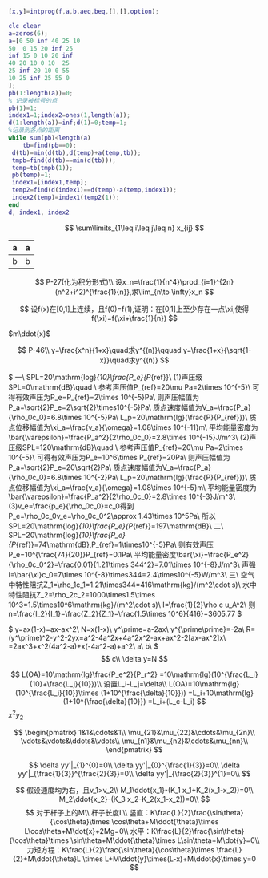 <script type="text/javascript" src="http://cdn.mathjax.org/mathjax/latest/MathJax.js?config=default"></script>


```matlab
[x,y]=intprog(f,a,b,aeq,beq,[],[],option);
```
```matlab
clc clear
a=zeros(6);
a=[0 50 inf 40 25 10
50  0 15 20 inf 25
inf 15 0 10 20 inf
40 20 10 0 10  25
25 inf 20 10 0 55
10 25 inf 25 55 0
];
pb(1:length(a))=0;
% 记录被标号的点
pb(1)=1;
index1=1;index2=ones(1,length(a));
d(1:length(a))=inf;d(1)=0;temp=1;
%记录到各点的距离
while sum(pb)<length(a)
	tb=find(pb==0);
 d(tb)=min(d(tb),d(temp)+a(temp,tb));
 tmpb=find(d(tb)==min(d(tb)));
 temp=tb(tmpb(1));
 pb(temp)=1;
 index1=[index1,temp];
 temp2=find(d(index1)==d(temp)-a(temp,index1));
 index2(temp)=index1(temp2(1));
end
d, index1, index2
```



$$
\sum\limits_{1\leq i\leq j\leq n} x_{ij}
$$


| a   | a   |
| --- | --- |
| b   | b   |$$



$$
P-27(化为积分形式)\\
设x_n=\frac{1}{n^4}\prod_{i=1}^{2n}(n^2+i^2)^{\frac{1}{n}},求\lim_{n\to \infty}x_n
$$

$$
设f(x)在[0,1]上连续，且f(0)=f(1),证明：在[0,1]上至少存在一点\xi,使得f(\xi)=f(\xi+\frac{1}{n})
$$


$m\ddot{x}$

$$
P-46\\
y=\frac{x^n}{1+x}\quad求y^{(n)}\qquad
y=\frac{1+x}{\sqrt{1-x}}\quad求y^{(n)}
$$

$
一\\
SPL=20\mathrm{log}_{10}\frac{P_e}{P_{ref}}\\
(1)声压级SPL=0\mathrm{dB}\quad \\
参考声压值P_{ref}=20\mu Pa=2\times 10^{-5}\\
可得有效声压为P_e=P_{ref}=2\times 10^{-5}Pa\\
则声压幅值为P_a=\sqrt{2}P_e=2\sqrt{2}\times10^{-5}Pa\\
质点速度幅值为V_a=\frac{P_a}{\rho_0c_0}=6.8\times 10^{-5}Pa\\
L_p=20\mathrm{lg}(\frac{P}{P_{ref}})\\
质点位移幅值为\xi_a=\frac{v_a}{\omega}=1.08\times 10^{-11}m\\
平均能量密度为\bar{\varepsilon}=\frac{P_a^2}{2\rho_0c_0}=2.8\times 10^{-15}J/m^3\\
(2)声压级SPL=120\mathrm{dB}\quad \\
参考声压值P_{ref}=20\mu Pa=2\times 10^{-5}\\
可得有效声压为P_e=10^6\times P_{ref}=20Pa\\
则声压幅值为P_a=\sqrt{2}P_e=20\sqrt{2}Pa\\
质点速度幅值为V_a=\frac{P_a}{\rho_0c_0}=6.8\times 10^{-2}Pa\\
L_p=20\mathrm{lg}(\frac{P}{P_{ref}})\\
质点位移幅值为\xi_a=\frac{v_a}{\omega}=1.08\times 10^{-5}m\\
平均能量密度为\bar{\varepsilon}=\frac{P_a^2}{2\rho_0c_0}=2.8\times 10^{-3}J/m^3\\
(3)v_e=\frac{p_e}{\rho_0c_0}=c_0得到P_e=\rho_0c_0v_e=\rho_0c_0^2\approx 1.43\times 10^5Pa\\
所以SPL=20\mathrm{log}_{10}\frac{P_e}{P_{ref}}=197\mathrm{dB}\\
二\\
SPL=20\mathrm{log}_{10}\frac{P_e}{P_{ref}}=74\mathrm{dB},P_{ref}=1\times10^{-5}Pa\\
则有效声压P_e=10^{\frac{74}{20}}P_{ref}=0.1Pa\\
平均能量密度\bar{\xi}=\frac{P_e^2}{\rho_0c_0^2}=\frac{0.01}{1.21\times 344^2}=7.01\times 10^{-8}J/m^3\\
声强I=\bar{\xi}c_0=7\times 10^{-8}\times344=2.4\times10^{-5}W/m^3\\
三\\
空气中特性阻抗Z_1=\rho_1c_1=1.21\times344=416\mathrm{kg}/(m^2\cdot s)\\
水中特性阻抗Z_2=\rho_2c_2=1000\times1.5\times 10^3=1.5\times10^6\mathrm{kg}/(m^2\cdot s)\\
I=\frac{1}{2}\rho c u_A^2\\
则n=\frac{I_2}{I_1}=\frac{Z_2}{Z_1}=\frac{1.5\times 10^6}{416}=3605.77
$



$
y=ax(1-x)=ax-ax^2\\
N=x(1-x)\\
y^\prime=a-2ax\\
y^{\prime\prime}=-2a\\
R=(y^\prime)^2-y^2-2yx=a^2-4a^2x+4a^2x^2-ax+ax^2-2[ax-ax^2]x\\
=2ax^3+x^2(4a^2-a)+x(-4a^2-a)+a^2\\
a\\
b\\
$
$$
c\\
\delta y=N
$$


$$
L(OA)=10\mathrm{lg}\frac{P_e^2}{P_r^2}
=10\mathrm{lg}(10^{\frac{L_i}{10}+\frac{L_j}{10}})\\
设置L_i-L_j=\delta\\
L(OA)=10\mathrm{lg}(10^{\frac{L_i}{10}}\times (1+10^{\frac{\delta}{10}}))
=L_i+10\mathrm{lg}(1+10^{\frac{\delta}{10}})
=L_i+(L_c-L_i)
$$
$x^2y_2$

$$
\begin{pmatrix}
	1&1&\cdots&1\\
	\mu_{21}&\mu_{22}&\cdots&\mu_{2n}\\
	\vdots&\vdots&\ddots&\vdots\\
	\mu_{n1}&\mu_{n2}&\cdots&\mu_{nn}\\
\end{pmatrix}
$$

$$
\delta yy'|_{1}^{0}=0\\
\delta yy'|_{0}^{\frac{1}{3}}=0\\
\delta yy'|_{\frac{1}{3}}^{\frac{2}{3}}=0\\
\delta yy'|_{\frac{2}{3}}^{1}=0\\
$$




$$
假设速度均为右，且v_1>v_2\\
M_1\ddot{x_1}-(K_1 x_1+K_2(x_1-x_2))=0\\
M_2\ddot{x_2}-(K_3 x_2-K_2(x_1-x_2))=0\\
$$
$$
对于杆子上的M\\
杆子长度L\\
竖直：K\frac{L}{2}\frac{\sin\theta}{\cos\theta}\times \cos\theta+M\ddot{\theta}\times L\cos\theta+M\dot{x}+2Mg=0\\
水平：K\frac{L}{2}\frac{\sin\theta}{\cos\theta}\times \sin\theta+M\ddot{\theta}\times L\sin\theta+M\dot{y}=0\\
力矩方程：K\frac{L}{2}\frac{\sin\theta}{\cos\theta}\times \frac{L}{2}+M\ddot{\theta}L \times L+M\ddot{y}\times(L-x)+M\ddot{x}\times y=0
$$

